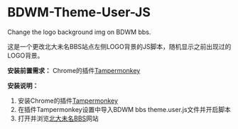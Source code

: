 # BDWM-Theme-User-JS
Change the logo background img on BDWM bbs.

这是一个更改北大未名BBS站点左侧LOGO背景的JS脚本，随机显示之前出现过的LOGO背景。

**安装前置需求：** Chrome的插件[Tampermonkey](https://chrome.google.com/webstore/detail/tampermonkey/dhdgffkkebhmkfjojejmpbldmpobfkfo?utm_source=chrome-ntp-icon)


**安装说明：**

1. 安装Chrome的插件[Tampermonkey](https://chrome.google.com/webstore/detail/tampermonkey/dhdgffkkebhmkfjojejmpbldmpobfkfo?utm_source=chrome-ntp-icon)
2. 在插件Tampermonkey设置中导入BDWM bbs theme.user.js文件并开启脚本
3. 打开并浏览[北大未名BBS](https://www.bdwm.net/)网站